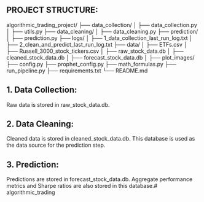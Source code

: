 ##  PROJECT STRUCTURE: ## 



algorithmic_trading_project/
├── data_collection/
│   ├── data_collection.py
│   ├── utils.py
├── data_cleaning/
│   ├── data_cleaning.py
├── prediction/
│   ├── prediction.py
├── logs/
│   ├── 1_data_collection_last_run_log.txt
│   ├── 2_clean_and_predict_last_run_log.txt
├── data/
│   ├── ETFs.csv
│   ├── Russell_3000_stock_tickers.csv
│   ├── raw_stock_data.db
│   ├── cleaned_stock_data.db
│   ├── forecast_stock_data.db
│   ├── plot_images/
├── config.py
├── prophet_config.py
├── math_formulas.py
├── run_pipeline.py
├── requirements.txt
└── README.md



## 1. Data Collection: ## 

Raw data is stored in raw_stock_data.db.

##  2. Data Cleaning: ## 

Cleaned data is stored in cleaned_stock_data.db.
This database is used as the data source for the prediction step.

## 3. Prediction: ## 

Predictions are stored in forecast_stock_data.db.
Aggregate performance metrics and Sharpe ratios are also stored in this database.# algorithmic_trading
